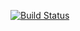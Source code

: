 [![Build Status](https://travis-ci.org/dmscn/MKRN.svg?branch=master)](https://travis-ci.org/dmscn/MKRN)